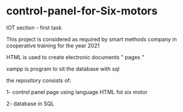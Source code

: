 # control-panel-for-Six-motors
IOT section - first task  


This project is considered as required by smart methods company in cooperative training for the year 2021

HTML is used to create electronic documents " pages " 

xampp is program to sit the database with sql


the repository consists of:

1- control panel page using language HTML fot six motor 

2- database in SQL 




 
